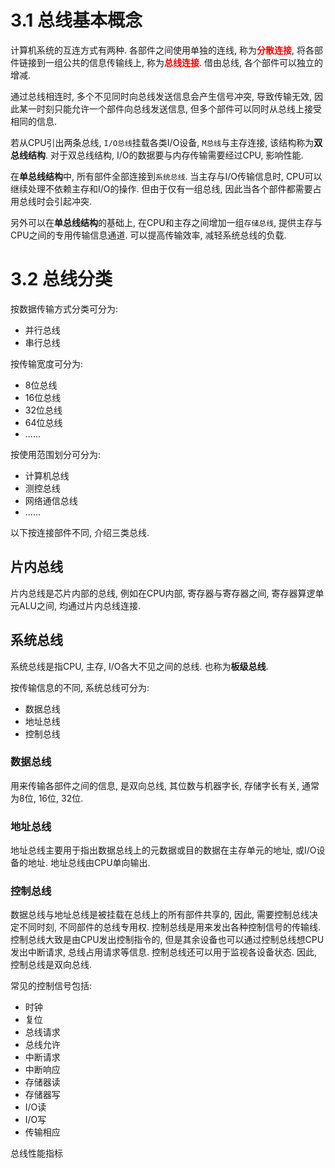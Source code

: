 
# 3.1 总线基本概念

计算机系统的互连方式有两种. 各部件之间使用单独的连线, 称为<font color=red><b>分散连接</b></font>, 将各部件链接到一组公共的信息传输线上, 称为<font color=red><b>总线连接</b></font>. 借由总线, 各个部件可以独立的增减.

通过总线相连时, 多个不见同时向总线发送信息会产生信号冲突, 导致传输无效, 因此某一时刻只能允许一个部件向总线发送信息, 但多个部件可以同时从总线上接受相同的信息.

若从CPU引出两条总线, `I/O总线`挂载各类I/O设备, `M总线`与主存连接, 该结构称为**双总线结构**. 对于双总线结构, I/O的数据要与内存传输需要经过CPU, 影响性能.

在**单总线结构**中, 所有部件全部连接到`系统总线`. 当主存与I/O传输信息时, CPU可以继续处理不依赖主存和I/O的操作. 但由于仅有一组总线, 因此当各个部件都需要占用总线时会引起冲突.

另外可以在**单总线结构**的基础上, 在CPU和主存之间增加一组`存储总线`, 提供主存与CPU之间的专用传输信息通道. 可以提高传输效率, 减轻系统总线的负载.


# 3.2 总线分类

按数据传输方式分类可分为:
- 并行总线
- 串行总线

按传输宽度可分为:
- 8位总线
- 16位总线
- 32位总线
- 64位总线
- ......

按使用范围划分可分为:
- 计算机总线
- 测控总线
- 网络通信总线
- ......

以下按连接部件不同, 介绍三类总线.


## 片内总线

片内总线是芯片内部的总线, 例如在CPU内部, 寄存器与寄存器之间, 寄存器算逻单元ALU之间, 均通过片内总线连接.


## 系统总线

系统总线是指CPU, 主存, I/O各大不见之间的总线. 也称为**板级总线**.

按传输信息的不同, 系统总线可分为:
- 数据总线
- 地址总线
- 控制总线

### 数据总线

用来传输各部件之间的信息, 是双向总线, 其位数与机器字长, 存储字长有关, 通常为8位, 16位, 32位.

### 地址总线

地址总线主要用于指出数据总线上的元数据或目的数据在主存单元的地址, 或I/O设备的地址. 地址总线由CPU单向输出.

### 控制总线

数据总线与地址总线是被挂载在总线上的所有部件共享的, 因此, 需要控制总线决定不同时刻, 不同部件的总线专用权. 
控制总线是用来发出各种控制信号的传输线. 
控制总线大致是由CPU发出控制指令的, 但是其余设备也可以通过控制总线想CPU发出中断请求, 总线占用请求等信息. 
控制总线还可以用于监视各设备状态.
因此, 控制总线是双向总线.

常见的控制信号包括:
- 时钟
- 复位
- 总线请求
- 总线允许
- 中断请求
- 中断响应
- 存储器读
- 存储器写
- I/O读
- I/O写
- 传输相应

总线性能指标